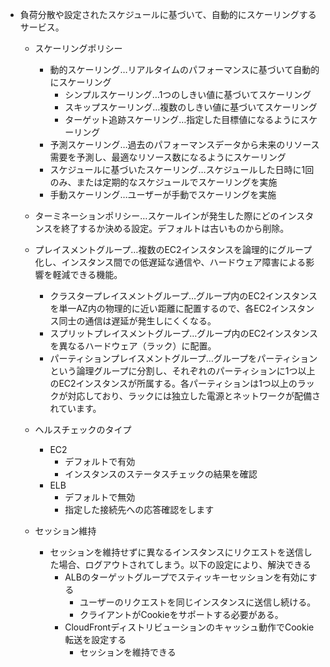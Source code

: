 - 負荷分散や設定されたスケジュールに基づいて、自動的にスケーリングするサービス。
    - スケーリングポリシー
        - 動的スケーリング…リアルタイムのパフォーマンスに基づいて自動的にスケーリング
            - シンプルスケーリング…1つのしきい値に基づいてスケーリング
            - スキップスケーリング…複数のしきい値に基づいてスケーリング
            - ターゲット追跡スケーリング…指定した目標値になるようにスケーリング
        - 予測スケーリング…過去のパフォーマンスデータから未来のリソース需要を予測し、最適なリソース数になるようにスケーリング
        - スケジュールに基づいたスケーリング…スケジュールした日時に1回のみ、または定期的なスケジュールでスケーリングを実施
        - 手動スケーリング…ユーザーが手動でスケーリングを実施
    - ターミネーションポリシー…スケールインが発生した際にどのインスタンスを終了するか決める設定。デフォルトは古いものから削除。
    - プレイスメントグループ…複数のEC2インスタンスを論理的にグループ化し、インスタンス間での低遅延な通信や、ハードウェア障害による影響を軽減できる機能。
        - クラスタープレイスメントグループ…グループ内のEC2インスタンスを単一AZ内の物理的に近い距離に配置するので、各EC2インスタンス同士の通信は遅延が発生しにくくなる。
        - スプリットプレイスメントグループ…グループ内のEC2インスタンスを異なるハードウェア（ラック）に配置。
        - パーティションプレイスメントグループ…グループをパーティションという論理グループに分割し、それぞれのパーティションに1つ以上のEC2インスタンスが所属する。各パーティションは1つ以上のラックが対応しており、ラックには独立した電源とネットワークが配備されています。
    - ヘルスチェックのタイプ
        - EC2
            - デフォルトで有効
            - インスタンスのステータスチェックの結果を確認
        - ELB
            - デフォルトで無効
            - 指定した接続先への応答確認をします

	- セッション維持
		- セッションを維持せずに異なるインスタンスにリクエストを送信した場合、ログアウトされてしまう。以下の設定により、解決できる
			- ALBのターゲットグループでスティッキーセッションを有効にする
				- ユーザーのリクエストを同じインスタンスに送信し続ける。
				- クライアントがCookieをサポートする必要がある。
			- CloudFrontディストリビューションのキャッシュ動作でCookie転送を設定する
				- セッションを維持できる